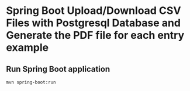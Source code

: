 # Spring Boot Upload/Download CSV Files with Postgresql Database and Generate the PDF file for each entry example

## Run Spring Boot application
```
mvn spring-boot:run
```
